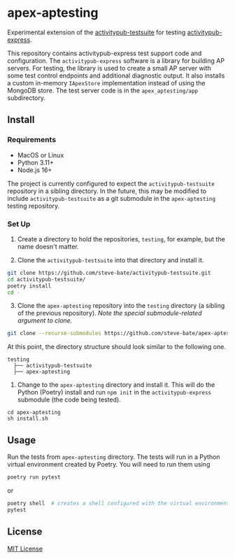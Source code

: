 # apex-aptesting

Experimental extension of the [activitypub-testsuite](https://github.com/steve-bate/activitypub-testsuite) for testing [activitypub-express](https://github.com/immers-space/activitypub-express).

This repository contains activitypub-express test support code and configuration. The `activitypub-express` software is a library for building AP servers. For testing, the library is used to create a small AP server with some test control endpoints and additional diagnostic output. It also installs a custom in-memory `IApexStore` implementation instead of using the MongoDB store. The test server code is in the `apex_aptesting/app` subdirectory.

## Install

### Requirements

* MacOS or Linux
* Python 3.11+
* Node.js 16+

The project is currently configured to expect the `activitypub-testsuite` repository in a sibling directory. In the future, this may be modified to include `activitypub-testsuite` as a git submodule in the `apex-aptesting` testing repository.

### Set Up

1. Create a directory to hold the repositories, `testing`, for example, but the name doesn't matter.

2. Clone the `activitypub-testsuite` into that directory and install it.

```bash
git clone https://github.com/steve-bate/activitypub-testsuite.git
cd activitypub-testsuite/
poetry install
cd -
```

3. Clone the `apex-aptesting` repository into the `testing` directory (a sibling of the previous repository). *Note the special submodule-related argument to clone.*

```bash
git clone --recurse-submodules https://github.com/steve-bate/apex-aptesting
```


At this point, the directory structure should look similar to the following one.

```
testing
  ├── activitypub-testsuite
  ├── apex-aptesting
```

1. Change to the `apex-aptesting` directory and install it. This will do the Python (Poetry) install and run `npm init` in the `activitypub-express` submodule (the code being tested).

```
cd apex-aptesting
sh install.sh
```

## Usage

Run the tests from `apex-aptesting` directory. The tests will run in a Python virtual environment created by Poetry. You will need to run them using

```bash
poetry run pytest
```
or
```bash
poetry shell  # creates a shell configured with the virtual environment
pytest
```

## License

[MIT License](LICENSE.txt)
